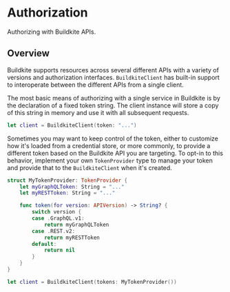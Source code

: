 # Authorization

Authorizing with Buildkite APIs.

## Overview

Buildkite supports resources across several different APIs with a variety of versions and authorization interfaces. ``BuildkiteClient`` has built-in support to interoperate between the different APIs from a single client. 

The most basic means of authorizing with a single service in Buildkite is by the declaration of a fixed token string. The client instance will store a copy of this string in memory and use it with all subsequent requests.

```swift
let client = BuildkiteClient(token: "...")
```

Sometimes you may want to keep control of the token, either to customize how it's loaded from a credential store, or more commonly, to provide a different token based on the Buildkite API you are targeting. To opt-in to this behavior, implement your own ``TokenProvider`` type to manage your token and provide that to the ``BuildkiteClient`` when it's created.  

```swift
struct MyTokenProvider: TokenProvider {
    let myGraphQLToken: String = "..."
    let myRESTToken: String = "..."

    func token(for version: APIVersion) -> String? {
        switch version {
        case .GraphQL.v1:
            return myGraphQLToken
        case .REST.v2:
            return myRESTToken
        default:
            return nil
        }
    }
}

let client = BuildkiteClient(tokens: MyTokenProvider())
```
